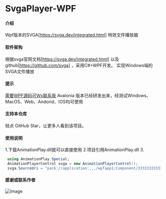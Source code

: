 
 # SvgaPlayer-WPF


#### 介绍
Wpf版本的SVGA[https://svga.dev/integrated.html] 特效文件播放器

#### 软件架构
根据svga官网文档[https://svga.dev/integrated.html] 以及 github[https://github.com/svga] ，采用C#+WPF开发。
实现Windows端的SVGA文件播放

#### 提示
 <u>需要WPF源码可Wx联系我</u>
Avalonia 版本已经研发出来，经测试Windows、MacOS、Web、Andorid、IOS均可使用

 
#### 支持本仓库
轻点 GitHub Star，让更多人看到该项目。

#### 使用说明

1.下载AnimationPlay.dll就可以直接使用
2.项目引用AnimationPlay.dll
3.
```c#
 using AnimationPlay.Special;
 AnimationPlayerControl svga = new AnimationPlayerControl();
 svga.SourceUri = "pack://application:,,,/wpfapp1;Component/333333333333333.svga";
```

#### 感谢或联系作者

![image](https://github.com/user-attachments/assets/f3c2d40f-36f2-472a-acfe-f4c53efbc27a)


